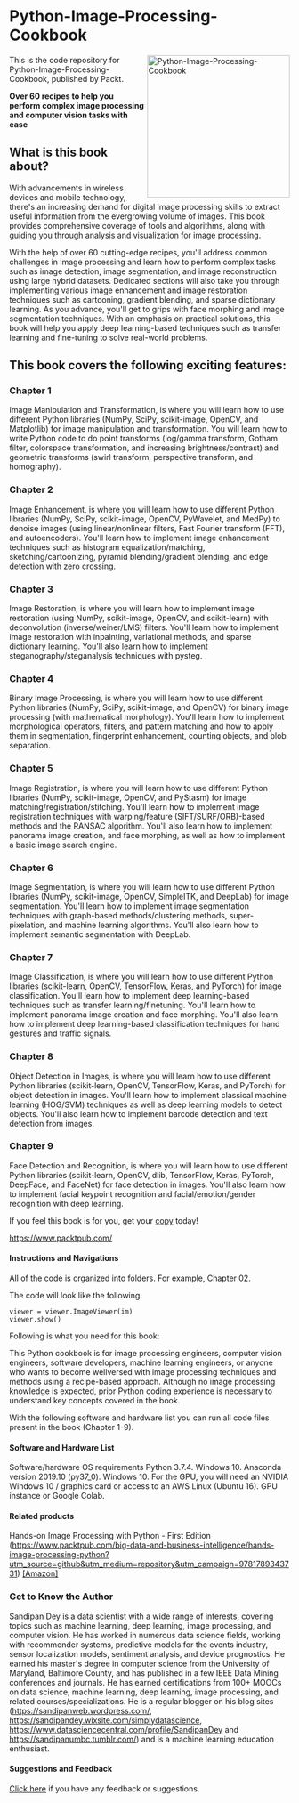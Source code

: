 # Python-Image-Processing-Cookbook

<a href="https://www.packtpub.com/data/python-image-processing-cookbook"><img src="https://www.packtpub.com/media/catalog/product/cache/e4d64343b1bc593f1c5348fe05efa4a6/9/7/9781789537147-original.jpeg" alt="Python-Image-Processing-Cookbook" height="256px" align="right"></a>

This is the code repository for Python-Image-Processing-Cookbook, published by Packt.

**Over 60 recipes to help you perform complex image processing and computer vision tasks with ease**

## What is this book about?

With advancements in wireless devices and mobile technology, there's an increasing
demand for digital image processing skills to extract useful information from the evergrowing
volume of images. This book provides comprehensive coverage of tools and
algorithms, along with guiding you through analysis and visualization for image
processing.

With the help of over 60 cutting-edge recipes, you'll address common challenges in image
processing and learn how to perform complex tasks such as image detection, image
segmentation, and image reconstruction using large hybrid datasets. Dedicated sections
will also take you through implementing various image enhancement and image
restoration techniques such as cartooning, gradient blending, and sparse dictionary
learning. As you advance, you'll get to grips with face morphing and image segmentation
techniques. With an emphasis on practical solutions, this book will help you apply deep
learning-based techniques such as transfer learning and fine-tuning to solve real-world
problems.

## This book covers the following exciting features:

### Chapter 1 
Image Manipulation and Transformation, is where you will learn how to use
different Python libraries (NumPy, SciPy, scikit-image, OpenCV, and Matplotlib) for image
manipulation and transformation. You will learn how to write Python code to do point
transforms (log/gamma transform, Gotham filter, colorspace transformation, and increasing
brightness/contrast) and geometric transforms (swirl transform, perspective transform, and
homography).

### Chapter 2 
Image Enhancement, is where you will learn how to use different Python libraries
(NumPy, SciPy, scikit-image, OpenCV, PyWavelet, and MedPy) to denoise images (using
linear/nonlinear filters, Fast Fourier transform (FFT), and autoencoders). You'll learn how
to implement image enhancement techniques such as histogram equalization/matching,
sketching/cartoonizing, pyramid blending/gradient blending, and edge detection with zero
crossing.

### Chapter 3 
Image Restoration, is where you will learn how to implement image restoration
(using NumPy, scikit-image, OpenCV, and scikit-learn) with deconvolution
(inverse/weiner/LMS) filters. You'll learn how to implement image restoration with
inpainting, variational methods, and sparse dictionary learning. You'll also learn how to
implement steganography/steganalysis techniques with pysteg.

### Chapter 4 
Binary Image Processing, is where you will learn how to use different Python
libraries (NumPy, SciPy, scikit-image, and OpenCV) for binary image processing (with
mathematical morphology). You'll learn how to implement morphological operators, filters,
and pattern matching and how to apply them in segmentation, fingerprint enhancement,
counting objects, and blob separation.

### Chapter 5
Image Registration, is where you will learn how to use different Python libraries
(NumPy, scikit-image, OpenCV, and PyStasm) for image matching/registration/stitching.
You'll learn how to implement image registration techniques with warping/feature
(SIFT/SURF/ORB)-based methods and the RANSAC algorithm. You'll also learn how to
implement panorama image creation, and face morphing, as well as how to implement a
basic image search engine.

### Chapter 6
Image Segmentation, is where you will learn how to use different Python libraries
(NumPy, scikit-image, OpenCV, SimpleITK, and DeepLab) for image segmentation. You'll
learn how to implement image segmentation techniques with graph-based
methods/clustering methods, super-pixelation, and machine learning algorithms. You'll
also learn how to implement semantic segmentation with DeepLab.

### Chapter 7 
Image Classification, is where you will learn how to use different Python libraries
(scikit-learn, OpenCV, TensorFlow, Keras, and PyTorch) for image classification. You'll
learn how to implement deep learning-based techniques such as transfer learning/finetuning.
You'll learn how to implement panorama image creation and face morphing. You'll
also learn how to implement deep learning-based classification techniques for hand
gestures and traffic signals.

### Chapter 8 
Object Detection in Images, is where you will learn how to use different Python
libraries (scikit-learn, OpenCV, TensorFlow, Keras, and PyTorch) for object detection in
images. You'll learn how to implement classical machine learning (HOG/SVM) techniques
as well as deep learning models to detect objects. You'll also learn how to implement
barcode detection and text detection from images.

### Chapter 9 
Face Detection and Recognition, is where you will learn how to use different
Python libraries (scikit-learn, OpenCV, dlib, TensorFlow, Keras, PyTorch, DeepFace, and
FaceNet) for face detection in images. You'll also learn how to implement facial keypoint
recognition and facial/emotion/gender recognition with deep learning.

If you feel this book is for you, get your [copy](https://www.amazon.com/dp/1789537142) today!

https://www.packtpub.com/

#### Instructions and Navigations
All of the code is organized into folders. For example, Chapter 02.

The code will look like the following:

```
viewer = viewer.ImageViewer(im)
viewer.show()
```

Following is what you need for this book: 

This Python cookbook is for image processing engineers, computer vision engineers,
software developers, machine learning engineers, or anyone who wants to become wellversed
with image processing techniques and methods using a recipe-based approach.
Although no image processing knowledge is expected, prior Python coding experience is
necessary to understand key concepts covered in the book.

With the following software and hardware list you can run all code files present in the book (Chapter 1-9).

#### Software and Hardware List
Software/hardware   					OS requirements
Python 3.7.4.      						Windows 10.
Anaconda version 2019.10 (py37_0).  	Windows 10.
For the GPU, you will need an NVIDIA 	Windows 10 / 
graphics card or access to an AWS		Linux (Ubuntu 16).
GPU instance or Google Colab.


#### Related products
Hands-on Image Processing with Python - First Edition (https://www.packtpub.com/big-data-and-business-intelligence/hands-image-processing-python?utm_source=github&utm_medium=repository&utm_campaign=9781789343731) [[Amazon]](https://www.amazon.com/dp/1789343739)

### Get to Know the Author
Sandipan Dey is a data scientist with a wide range of interests, covering topics such as machine learning, deep learning, image processing, and computer vision. He has worked in numerous data science fields, working with recommender systems, predictive models for the events industry, sensor localization models, sentiment analysis, and device prognostics. He earned his master's degree in computer science from the University of Maryland, Baltimore County, and has published in a few IEEE Data Mining conferences and journals. He has earned certifications from 100+ MOOCs on data science, machine learning, deep learning, image processing, and related courses/specializations. He is a regular blogger on his blog sites (https://sandipanweb.wordpress.com/, https://sandipandey.wixsite.com/simplydatascience, https://www.datasciencecentral.com/profile/SandipanDey and https://sandipanumbc.tumblr.com/) and is a machine learning education enthusiast.

#### Suggestions and Feedback
[Click here](https://docs.google.com/forms/d/e/1FAIpQLSdy7dATC6QmEL81FIUuymZ0Wy9vH1jHkvpY57OiMeKGqib_Ow/viewform) if you have any feedback or suggestions.
